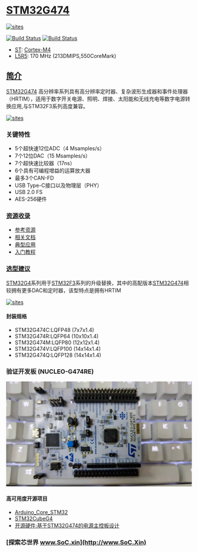 ﻿# [STM32G474](https://github.com/SoCXin/STM32G474)

[![sites](http://182.61.61.133/link/resources/SoC.png)](http://www.SoC.Xin)

[![Build Status](https://github.com/SoCXin/STM32G474/workflows/check/badge.svg)](https://github.com/SoCXin/STM32G474/actions/workflows/check.yml)
[![Build Status](https://github.com/SoCXin/STM32G474/workflows/build/badge.svg)](https://github.com/SoCXin/STM32G474/actions/workflows/build.yml)

* [ST](https://www.st.com/zh/): [Cortex-M4](https://github.com/SoCXin/Cortex)
* [L5R5](https://github.com/SoCXin/Level): 170 MHz (213DMIPS,550CoreMark)

## [简介](https://github.com/SoCXin/STM32G474/wiki)

[STM32G474](https://github.com/SoCXin/STM32G474) 高分辨率系列具有高分辨率定时器、复杂波形生成器和事件处理器（HRTIM），适用于数字开关电源、照明、焊接、太阳能和无线充电等数字电源转换应用,与STM32F3系列高度兼容。

[![sites](docs/STM32G474.png)](https://www.st.com/content/st_com/zh/products/microcontrollers-microprocessors/stm32-32-bit-arm-cortex-mcus/stm32-mainstream-mcus/stm32g4-series/stm32g4x4.html)

### 关键特性

* 5个超快速12位ADC（4 Msamples/s）
* 7个12位DAC（15 Msamples/s）
* 7个超快速比较器（17ns）
* 6个具有可编程增益的运算放大器
* 最多3个CAN-FD
* USB Type-C接口以及物理层（PHY）
* USB 2.0 FS
* AES-256硬件

### [资源收录](https://github.com/SoCXin)

* [参考资源](src/)
* [相关文档](docs/)
* [典型应用](project/)
* [入门教程](https://docs.soc.xin/STM32G474)

### [选型建议](https://github.com/SoCXin)

[STM32G4](https://www.st.com/zh/microcontrollers-microprocessors/stm32g4-series.html)系列用于[STM32F3](https://www.st.com/zh/microcontrollers-microprocessors/stm32f3-series.html)系列的升级替换，其中的高配版本[STM32G474](https://github.com/SoCXin/STM32G474)相较拥有更多DAC和定时器，该型特点是拥有HRTIM

[![sites](docs/diff.png)](https://www.st.com/content/st_com/zh/products/microcontrollers-microprocessors/stm32-32-bit-arm-cortex-mcus/stm32-mainstream-mcus/stm32g4-series/stm32g4x4.html)

#### 封装规格

* STM32G474C:LQFP48 (7x7x1.4)
* STM32G474R:LQFP64 (10x10x1.4)
* STM32G474M:LQFP80 (12x12x1.4)
* STM32G474V:LQFP100 (14x14x1.4)
* STM32G474Q:LQFP128 (14x14x1.4)

### 验证开发板 (NUCLEO-G474RE)

[![sites](docs/B.jpg)](https://detail.tmall.com/item.htm?spm=a230r.1.14.3.22c4235cqh3nCy&id=610087556700&ns=1&abbucket=7)

#### 高可用度开源项目

* [Arduino_Core_STM32](https://github.com/stm32duino/Arduino_Core_STM32)
* [STM32CubeG4](https://github.com/STMicroelectronics/STM32CubeG4)
* [开源硬件:基于STM32G474的电源主控板设计](https://oshwhub.com/YangYw-311/ji-yu-STM32G474de-dian-yuan-zhu-)

### [探索芯世界 www.SoC.xin](http://www.SoC.Xin)
